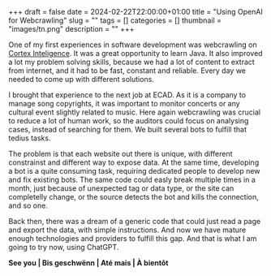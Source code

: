+++ 
draft = false
date = 2024-02-22T22:00:00+01:00
title = "Using OpenAI for Webcrawling"
slug = "" 
tags = []
categories = []
thumbnail = "images/tn.png"
description = ""
+++

One of my first experiences in software development was webcrawling on [Cortex Inteligence](https://www.cortex-intelligence.com/). It was a great opportunity to learn Java. It also improved a lot my problem solving skills, because we had a lot of content to extract from internet, and it had to be fast, constant and reliable. Every day we needed to come up with different solutions.

I brought that experience to the next job at ECAD. As it is a company to manage song copyrights, it was important to monitor concerts or any cultural event slightly related to music. Here again webcrawling was crucial to reduce a lot of human work, so the auditors could focus on analysing cases, instead of searching for them. We built several bots to fulfill that tedius tasks.

The problem is that each website out there is unique, with different constrainst and different way to expose data. At the same time, developing a bot is a quite consuming task, requiring dedicated people to develop new and fix existing bots. The same code could easly break multiple times in a month, just because of unexpected tag or data type, or the site can completelly change, or the source detects the bot and kills the connection, and so one.

Back then, there was a dream of a generic code that could just read a page and export the data, with simple instructions. And now we have mature enough technologies and providers to fulfill this gap. And that is what I am going to try now, using ChatGPT.



**See you | Bis geschwënn | Até mais | À bientôt**
